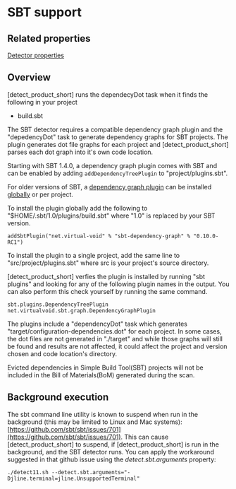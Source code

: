 # SBT support

## Related properties

[Detector properties](../properties/detectors/sbt.md)

## Overview

[detect_product_short] runs the dependecyDot task when it finds the following in your project

* build.sbt

The SBT detector requires a compatible dependency graph plugin and the "depedencyDot" task to generate dependency graphs for SBT projects. The plugin generates dot file graphs for each project and [detect_product_short] parses each dot graph into it's own code location.

Starting with SBT 1.4.0, a dependency graph plugin comes with SBT and can be enabled by adding ```addDependencyTreePlugin``` to "project/plugins.sbt".

For older versions of SBT, a [dependency graph plugin](https://github.com/sbt/sbt-dependency-graph) can be installed [globally](https://www.scala-sbt.org/1.x/docs/Using-Plugins.html) or per project.

To install the plugin globally add the following to "$HOME/.sbt/1.0/plugins/build.sbt" where "1.0" is replaced by your SBT version.
```
addSbtPlugin("net.virtual-void" % "sbt-dependency-graph" % "0.10.0-RC1")
```

To install the plugin to a single project, add the same line to "src/project/plugins.sbt" where src is your project's source directory.

[detect_product_short] verfies the plugin is installed by running "sbt plugins" and looking for any of the following plugin names in the output. You can also perform this check yourself by running the same command.
```
sbt.plugins.DependencyTreePlugin
net.virtualvoid.sbt.graph.DependencyGraphPlugin
```

The plugins include a "dependencyDot" task which generates "target/configuration-dependencies.dot" for each project.
In some cases, the dot files are not generated in "./target" and while those graphs will still be found and results are not affected, it could affect the project and version chosen and code location's directory.

Evicted dependencies in Simple Build Tool(SBT) projects will not be included in the Bill of Materials(BoM) generated during the scan.

## Background execution

The sbt command line utility is known to suspend when run in the background (this may be limited to Linux and Mac systems):
[https://github.com/sbt/sbt/issues/701](https://github.com/sbt/sbt/issues/701).
This can cause [detect_product_short] to suspend, if [detect_product_short] is run in the background,
and the SBT detector runs.
You can apply the workaround suggested in that github issue using the
*detect.sbt.arguments* property:
```
./detect11.sh --detect.sbt.arguments="-Djline.terminal=jline.UnsupportedTerminal"
```
